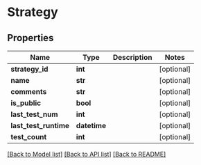 # Strategy

## Properties
Name | Type | Description | Notes
------------ | ------------- | ------------- | -------------
**strategy_id** | **int** |  | [optional] 
**name** | **str** |  | [optional] 
**comments** | **str** |  | [optional] 
**is_public** | **bool** |  | [optional] 
**last_test_num** | **int** |  | [optional] 
**last_test_runtime** | **datetime** |  | [optional] 
**test_count** | **int** |  | [optional] 

[[Back to Model list]](../README.md#documentation-for-models) [[Back to API list]](../README.md#documentation-for-api-endpoints) [[Back to README]](../README.md)


